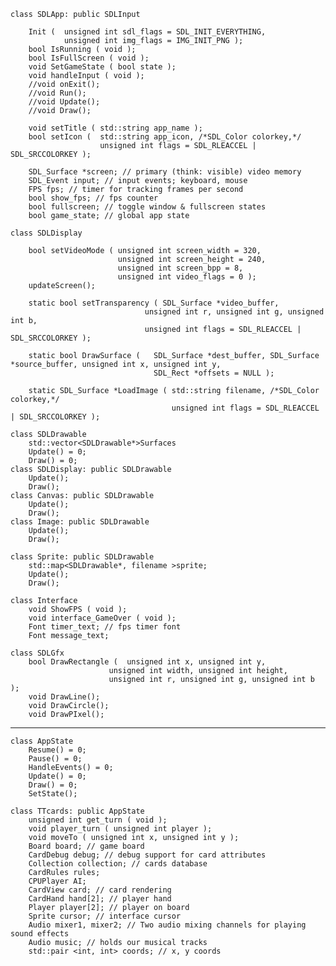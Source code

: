     class SDLApp: public SDLInput

        Init (  unsigned int sdl_flags = SDL_INIT_EVERYTHING,
                unsigned int img_flags = IMG_INIT_PNG );
        bool IsRunning ( void );
        bool IsFullScreen ( void );
        void SetGameState ( bool state );
        void handleInput ( void );
        //void onExit();
        //void Run();
        //void Update();
        //void Draw();

        void setTitle ( std::string app_name );
        bool setIcon (  std::string app_icon, /*SDL_Color colorkey,*/
                        unsigned int flags = SDL_RLEACCEL | SDL_SRCCOLORKEY );

        SDL_Surface *screen; // primary (think: visible) video memory
        SDL_Event input; // input events; keyboard, mouse
        FPS fps; // timer for tracking frames per second
        bool show_fps; // fps counter
        bool fullscreen; // toggle window & fullscreen states
        bool game_state; // global app state

    class SDLDisplay

        bool setVideoMode ( unsigned int screen_width = 320,
                            unsigned int screen_height = 240,
                            unsigned int screen_bpp = 8,
                            unsigned int video_flags = 0 );
        updateScreen();

        static bool setTransparency ( SDL_Surface *video_buffer,
                                  unsigned int r, unsigned int g, unsigned int b,
                                  unsigned int flags = SDL_RLEACCEL | SDL_SRCCOLORKEY );

        static bool DrawSurface (   SDL_Surface *dest_buffer, SDL_Surface *source_buffer, unsigned int x, unsigned int y,
                                    SDL_Rect *offsets = NULL );

        static SDL_Surface *LoadImage ( std::string filename, /*SDL_Color colorkey,*/
                                        unsigned int flags = SDL_RLEACCEL | SDL_SRCCOLORKEY );

    class SDLDrawable
        std::vector<SDLDrawable*>Surfaces
        Update() = 0;
        Draw() = 0;
    class SDLDisplay: public SDLDrawable
        Update();
        Draw();
    class Canvas: public SDLDrawable
        Update();
        Draw();
    class Image: public SDLDrawable
        Update();
        Draw();

    class Sprite: public SDLDrawable
        std::map<SDLDrawable*, filename >sprite;
        Update();
        Draw();

    class Interface
        void ShowFPS ( void );
        void interface_GameOver ( void );
        Font timer_text; // fps timer font
        Font message_text;

    class SDLGfx
        bool DrawRectangle (  unsigned int x, unsigned int y,
                          unsigned int width, unsigned int height,
                          unsigned int r, unsigned int g, unsigned int b );
        void DrawLine();
        void DrawCircle();
        void DrawPIxel();

---

    class AppState
        Resume() = 0;
        Pause() = 0;
        HandleEvents() = 0;
        Update() = 0;
        Draw() = 0;
        SetState();

    class TTcards: public AppState
        unsigned int get_turn ( void );
        void player_turn ( unsigned int player );
        void moveTo ( unsigned int x, unsigned int y );
        Board board; // game board
        CardDebug debug; // debug support for card attributes
        Collection collection; // cards database
        CardRules rules;
        CPUPlayer AI;
        CardView card; // card rendering
        CardHand hand[2]; // player hand
        Player player[2]; // player on board
        Sprite cursor; // interface cursor
        Audio mixer1, mixer2; // Two audio mixing channels for playing sound effects
        Audio music; // holds our musical tracks
        std::pair <int, int> coords; // x, y coords


